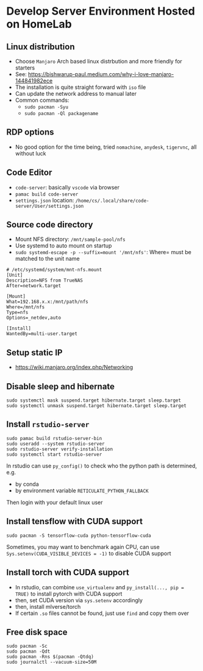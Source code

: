 # Develop Server Environment Hosted on HomeLab

## Linux distribution

- Choose `Manjaro` Arch based linux distrbution and more friendly for starters
- See: https://bishwarup-paul.medium.com/why-i-love-manjaro-144841982ece
- The installation is quite straight forward with `iso` file
- Can update the network address to manual later
- Common commands:
  - `sudo pacman -Syu`
  - `sudo pacman -Ql packagename`

## RDP options

- No good option for the time being, tried `nomachine`, `anydesk`, `tigervnc`, all without luck

## Code Editor

- `code-server`: basically `vscode` via browser
- `pamac build code-server`
- `settings.json` location: `/home/cs/.local/share/code-server/User/settings.json`

## Source code directory

- Mount NFS directory: `/mnt/sample-pool/nfs`
- Use systemd to auto mount on startup
- `sudo systemd-escape -p --suffix=mount '/mnt/nfs'`: Where= must be matched to the unit name

```
# /etc/systemd/system/mnt-nfs.mount
[Unit]
Description=NFS from TrueNAS
After=network.target

[Mount]
What=192.168.x.x:/mnt/path/nfs
Where=/mnt/nfs
Type=nfs
Options=_netdev,auto

[Install]
WantedBy=multi-user.target
```

## Setup static IP

- https://wiki.manjaro.org/index.php/Networking

## Disable sleep and hibernate

```
sudo systemctl mask suspend.target hibernate.target sleep.target
sudo systemctl unmask suspend.target hibernate.target sleep.target
```

## Install `rstudio-server`

```
sudo pamac build rstudio-server-bin
sudo useradd --system rstudio-server
sudo rstudio-server verify-installation
sudo systemctl start rstudio-server
```

In rstudio can use `py_config()` to check who the python path is determined, e.g.

- by conda
- by environment variable `RETICULATE_PYTHON_FALLBACK`

Then login with your default linux user

## Install tensflow with CUDA support

```
sudo pacman -S tensorflow-cuda python-tensorflow-cuda
```

Sometimes, you may want to benchmark again CPU, can use `Sys.setenv(CUDA_VISIBLE_DEVICES = -1)` to disable CUDA support

## Install torch with CUDA support

- In rstudio, can combine `use_virtualenv` and `py_install(..., pip = TRUE)` to install pytorch with CUDA support
- then, set CUDA version via `sys.setenv` accordingly
- then, install mlverse/torch
- If certain `.so` files cannot be found, just use `find` and copy them over

## Free disk space

```
sudo pacman -Sc
sudo pacman -Qdt
sudo pacman -Rns $(pacman -Qtdq)
sudo journalctl --vacuum-size=50M
```
